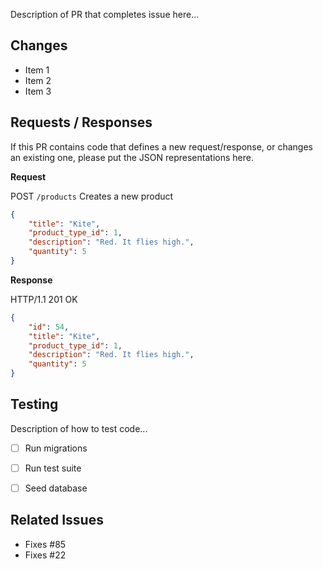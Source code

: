 Description of PR that completes issue here...

## Changes

- Item 1
- Item 2
- Item 3

## Requests / Responses

If this PR contains code that defines a new request/response, or changes an existing one, please put the JSON representations here.

**Request**

POST `/products` Creates a new product

```json
{
    "title": "Kite",
    "product_type_id": 1,
    "description": "Red. It flies high.",
    "quantity": 5
}
```

**Response**

HTTP/1.1 201 OK

```json
{
    "id": 54,
    "title": "Kite",
    "product_type_id": 1,
    "description": "Red. It flies high.",
    "quantity": 5
}
```

## Testing

Description of how to test code...

- [ ] Run migrations
- [ ] Run test suite
- [ ] Seed database


## Related Issues

- Fixes #85
- Fixes #22